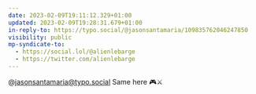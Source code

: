 ```yaml
---
date: 2023-02-09T19:11:12.329+01:00
updated: 2023-02-09T19:28:31.679+01:00
in-reply-to: https://typo.social/@jasonsantamaria/109835762046247850
visibility: public
mp-syndicate-to:
  - https://social.lol/@alienlebarge
  - https://twitter.com/alienlebarge
---
```

@jasonsantamaria@typo.social Same here 🎮⚔️

